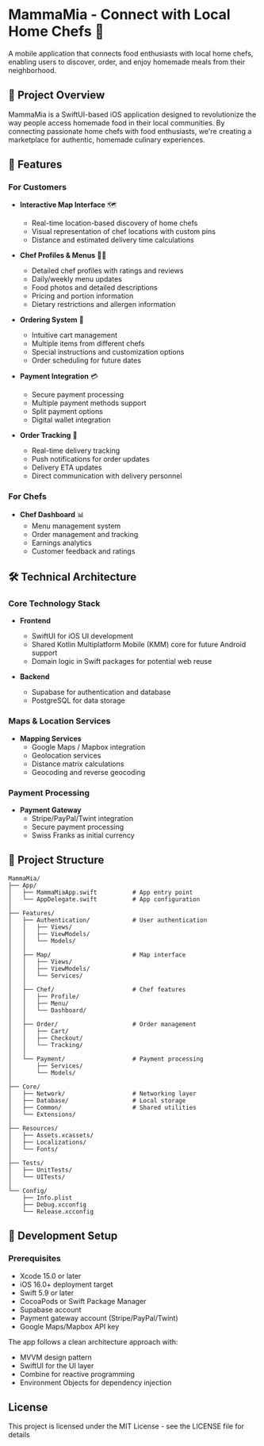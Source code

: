 # MammaMia - Connect with Local Home Chefs 🍝

A mobile application that connects food enthusiasts with local home chefs, enabling users to discover, order, and enjoy homemade meals from their neighborhood.

## 📱 Project Overview

MammaMia is a SwiftUI-based iOS application designed to revolutionize the way people access homemade food in their local communities. By connecting passionate home chefs with food enthusiasts, we're creating a marketplace for authentic, homemade culinary experiences.

## 🌟 Features

### For Customers
- **Interactive Map Interface** 🗺️
  - Real-time location-based discovery of home chefs
  - Visual representation of chef locations with custom pins
  - Distance and estimated delivery time calculations

- **Chef Profiles & Menus** 👨‍🍳
  - Detailed chef profiles with ratings and reviews
  - Daily/weekly menu updates
  - Food photos and detailed descriptions
  - Pricing and portion information
  - Dietary restrictions and allergen information

- **Ordering System** 🛒
  - Intuitive cart management
  - Multiple items from different chefs
  - Special instructions and customization options
  - Order scheduling for future dates

- **Payment Integration** 💳
  - Secure payment processing
  - Multiple payment methods support
  - Split payment options
  - Digital wallet integration

- **Order Tracking** 📍
  - Real-time delivery tracking
  - Push notifications for order updates
  - Delivery ETA updates
  - Direct communication with delivery personnel

### For Chefs
- **Chef Dashboard** 📊
  - Menu management system
  - Order management and tracking
  - Earnings analytics
  - Customer feedback and ratings

## 🛠 Technical Architecture

### Core Technology Stack
- **Frontend**
  - SwiftUI for iOS UI development
  - Shared Kotlin Multiplatform Mobile (KMM) core for future Android support
  - Domain logic in Swift packages for potential web reuse
  
- **Backend**
  - Supabase for authentication and database
  - PostgreSQL for data storage

### Maps & Location Services
- **Mapping Services**
  - Google Maps / Mapbox integration
  - Geolocation services
  - Distance matrix calculations
  - Geocoding and reverse geocoding

### Payment Processing
- **Payment Gateway**
  - Stripe/PayPal/Twint integration
  - Secure payment processing
  - Swiss Franks as initial currency

## 📁 Project Structure
```
MammaMia/
├── App/
│   ├── MammaMiaApp.swift          # App entry point
│   └── AppDelegate.swift          # App configuration
│
├── Features/
│   ├── Authentication/            # User authentication
│   │   ├── Views/
│   │   ├── ViewModels/
│   │   └── Models/
│   │
│   ├── Map/                       # Map interface
│   │   ├── Views/
│   │   ├── ViewModels/
│   │   └── Services/
│   │
│   ├── Chef/                      # Chef features
│   │   ├── Profile/
│   │   ├── Menu/
│   │   └── Dashboard/
│   │
│   ├── Order/                     # Order management
│   │   ├── Cart/
│   │   ├── Checkout/
│   │   └── Tracking/
│   │
│   └── Payment/                   # Payment processing
│       ├── Services/
│       └── Models/
│
├── Core/
│   ├── Network/                   # Networking layer
│   ├── Database/                  # Local storage
│   ├── Common/                    # Shared utilities
│   └── Extensions/               
│
├── Resources/
│   ├── Assets.xcassets/
│   ├── Localizations/
│   └── Fonts/
│
├── Tests/
│   ├── UnitTests/
│   └── UITests/
│
└── Config/
    ├── Info.plist
    ├── Debug.xcconfig
    └── Release.xcconfig
```

## 🔧 Development Setup

### Prerequisites
- Xcode 15.0 or later
- iOS 16.0+ deployment target
- Swift 5.9 or later
- CocoaPods or Swift Package Manager
- Supabase account
- Payment gateway account (Stripe/PayPal/Twint)
- Google Maps/Mapbox API key

The app follows a clean architecture approach with:
- MVVM design pattern
- SwiftUI for the UI layer
- Combine for reactive programming
- Environment Objects for dependency injection

## License

This project is licensed under the MIT License - see the LICENSE file for details 